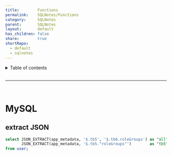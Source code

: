```yaml
---
title:        Functions
permalink:    SQLNotes/Functions
category:     SQLNotes
parent:       SQLNotes
layout:       default
has_children: false
share:        true
shortRepo:
  - default
  - sqlnotes
---
```


<details markdown="block">      
<summary>      
Table of contents      
</summary>      
{: .text-delta }      
1. TOC      
{:toc}      
</details>      

<br/>      

***      

<br/>      

# MySQL

## extract JSON

```sql  
select JSON_EXTRACT(app_metadata, '$.tb5', '$.tb6.roleGroups') as "all",
       JSON_EXTRACT(app_metadata, '$.tb5."roleGroups"')        as "tb5"
from user;  
```  